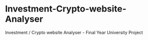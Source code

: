 # Investment-Crypto-website-Analyser
Investment / Crypto website Analyser - Final Year University Project
